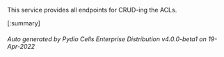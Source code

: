 






This service provides all endpoints for CRUD-ing the ACLs.

[:summary]

###### Auto generated by Pydio Cells Enterprise Distribution v4.0.0-beta1 on 19-Apr-2022

